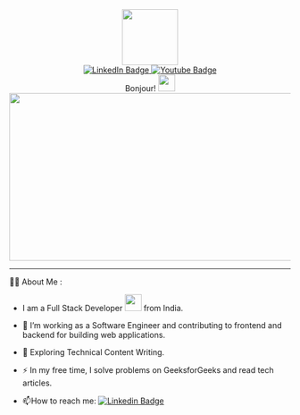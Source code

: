 <div id="header" align="center">
  <img src="https://media.giphy.com/media/M9gbBd9nbDrOTu1Mqx/giphy.gif" width="100"/>
</div>
<div id="badges" align="center">
  <a href="https://www.linkedin.com/in/sarveshkyadav5201/">
    <img src="https://img.shields.io/badge/LinkedIn-blue?style=for-the-badge&logo=linkedin&logoColor=white" alt="LinkedIn Badge"/>
  </a>
  <a href="https://www.kaggle.com/sky5201">
    <img src="https://img.shields.io/badge/Kaggle-red?style=for-the-badge&logo=youtube&logoColor=white" alt="Youtube Badge"/>
  </a>

</div>
<div id = 'greetings' align = 'center'
<h1>
  Bonjour!
  <img src="https://media.giphy.com/media/hvRJCLFzcasrR4ia7z/giphy.gif" width="30px"/>
</h1>

<div align="center">
  <img src="https://media2.giphy.com/media/gutZ5Pm6Xl62eIf5RZ/giphy.gif?cid=790b76110f90157c67f1b3ae858fd71a986ab6a98e505f9b&rid=giphy.gif&ct=g" width="600" height="300"/>
</div>


---
<div id = 'greetings' align = 'left'

### :man_technologist: About Me :

- I am a Full Stack Developer <img src="https://media.giphy.com/media/WUlplcMpOCEmTGBtBW/giphy.gif" width="30"> from India.

- :telescope: I’m working as a Software Engineer and contributing to frontend and backend for building web applications.

- :seedling: Exploring Technical Content Writing.

- :zap: In my free time, I solve problems on GeeksforGeeks and read tech articles.

- :mailbox:How to reach me: [![Linkedin Badge](https://img.shields.io/badge/-Sarvesh-blue?style=flat&logo=Linkedin&logoColor=white)](https://www.linkedin.com/in/sarveshkyadav5201/)

<!---
Sarvesh-Yadav-5201/Sarvesh-Yadav-5201 is a ✨ special ✨ repository because its `README.md` (this file) appears on your GitHub profile.
You can click the Preview link to take a look at your changes.
--->
